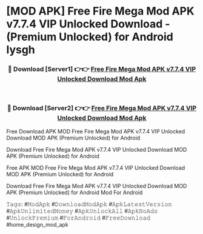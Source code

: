 # [MOD APK] Free Fire Mega Mod APK v7.7.4 VIP Unlocked Download - (Premium Unlocked) for Android lysgh



<div align="center">
<h3>🔴 Download [Server1] 👉👉 <a href="https://momento.my/?title=Free_Fire_Mega_Mod_APK_v7.7.4_VIP_Unlocked_Download">Free Fire Mega Mod APK v7.7.4 VIP Unlocked Download Mod Apk</a></h3><br>

<h3>🔴 Download [Server2] 👉👉 <a href="https://momento.my/?title=Free_Fire_Mega_Mod_APK_v7.7.4_VIP_Unlocked_Download">Free Fire Mega Mod APK v7.7.4 VIP Unlocked Download Mod Apk</a></h3>
</div>



Free Download APK MOD Free Fire Mega Mod APK v7.7.4 VIP Unlocked Download MOD APK (Premium Unlocked) for Android

Download Free Fire Mega Mod APK v7.7.4 VIP Unlocked Download MOD APK (Premium Unlocked) for Android

Free APK MOD Free Fire Mega Mod APK v7.7.4 VIP Unlocked Download MOD APK (Premium Unlocked) for Android

Download Free Fire Mega Mod APK v7.7.4 VIP Unlocked Download MOD APK (Premium Unlocked) for Android Mod For Android

𝚃𝚊𝚐𝚜: #𝙼𝚘𝚍𝙰𝚙𝚔 #𝙳𝚘𝚠𝚗𝚕𝚘𝚊𝚍𝙼𝚘𝚍𝙰𝚙𝚔 #𝙰𝚙𝚔𝙻𝚊𝚝𝚎𝚜𝚝𝚅𝚎𝚛𝚜𝚒𝚘𝚗 #𝙰𝚙𝚔𝚄𝚗𝚕𝚒𝚖𝚒𝚝𝚎𝚍𝙼𝚘𝚗𝚎𝚢 #𝙰𝚙𝚔𝚄𝚗𝚕𝚘𝚌𝚔𝙰𝚕𝚕 #𝙰𝚙𝚔𝙽𝚘𝙰𝚍𝚜 #𝚄𝚗𝚕𝚘𝚌𝚔𝙿𝚛𝚎𝚖𝚒𝚞𝚖 #𝙵𝚘𝚛𝙰𝚗𝚍𝚛𝚘𝚒𝚍 #𝙵𝚛𝚎𝚎𝙳𝚘𝚠𝚗𝚕𝚘𝚊𝚍 #home_design_mod_apk
